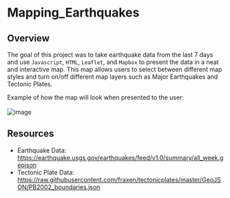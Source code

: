 # Mapping_Earthquakes

## Overview 
The goal of this project was to take earthquake data from the last 7 days and use `Javascript`, `HTML`, `Leaflet`, and `Mapbox` to present the data in a neat and interactive map. This map allows users to select between different map styles and turn on/off different map layers such as Major Earthquakes and Tectonic Plates. 

Example of how the map will look when presented to the user: <br> <br> ![image](https://user-images.githubusercontent.com/60283799/184034978-be6dd8ea-c674-41f8-8367-f380abff10ec.png)

## Resources

- Earthquake Data: <br> https://earthquake.usgs.gov/earthquakes/feed/v1.0/summary/all_week.geojson
- Tectonic Plate Data: <br> https://raw.githubusercontent.com/fraxen/tectonicplates/master/GeoJSON/PB2002_boundaries.json
